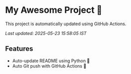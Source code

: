# My Awesome Project 🚀

This project is automatically updated using GitHub Actions.

_Last updated: 2025-05-23 15:58:05 IST_

## Features
- Auto-update README using Python 🐍
- Auto Git push with GitHub Actions 🤖
